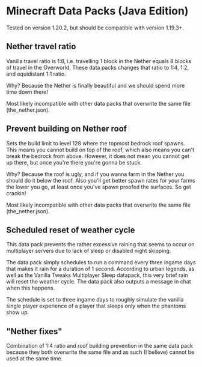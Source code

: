 # Minecraft Data Packs (Java Edition)

Tested on version 1.20.2, but should be compatible with version 1.19.3+.

## Nether travel ratio

Vanilla travel ratio is 1:8, i.e. travelling 1 block in the Nether equals 8 blocks of travel in the Overworld. These data packs changes that ratio to 1:4, 1:2, and equidistant 1:1 ratio.

Why? Because the Nether is finally beautiful and we should spend more time down there!

Most likely incompatible with other data packs that overwrite the same file (the_nether.json).

## Prevent building on Nether roof

Sets the build limit to level 128 where the topmost bedrock roof spawns. This means you cannot build on top of the roof, which also means you can't break the bedrock from above. However, it does not mean you cannot get up there, but once you're there you're gonna be stuck.

Why? Because the roof is ugly, and if you wanna farm in the Nether you should do it below the roof. Also you'll get better spawn rates for your farms the lower you go, at least once you've spawn proofed the surfaces. So get crackin!

Most likely incompatible with other data packs that overwrite the same file (the_nether.json).

## Scheduled reset of weather cycle

This data pack prevents the rather excessive raining that seems to occur on multiplayer servers due to lack of sleep or disabled night skipping.

The data pack simply schedules to run a command every three ingame days that makes it rain for a duration of 1 second. According to urban legends, as well as the Vanilla Tweaks Multiplayer Sleep datapack, this very brief rain will reset the weather cycle. The data pack also outputs a message in chat when this happens.

The schedule is set to three ingame days to roughly simulate the vanilla single player experience of a player that sleeps only when the phantoms show up.

## "Nether fixes"

Combination of 1:4 ratio and roof building prevention in the same data pack because they both overwrite the same file and as such (I believe) cannot be used at the same time.